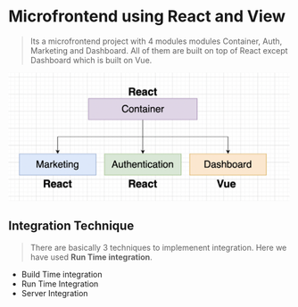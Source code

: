 # Microfrontend using React and View
> Its a microfrontend project with 4 modules modules Container, Auth, Marketing and Dashboard. All of them are built on top of React except Dashboard which is built on Vue.


![App OverView ](https://github.com/harshit77/Microfrontend/blob/master/appOverview.png)

## Integration Technique
> There are basically 3 techniques to implemenent integration. Here we have used **Run Time integration**.

- Build Time integration
- Run Time Integration 
- Server Integration
